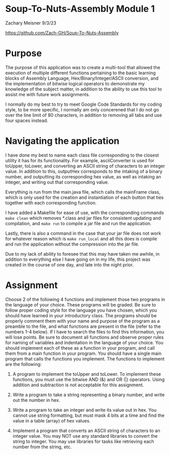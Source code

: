 # Soup-To-Nuts-Assembly Module 1
Zachary Meisner 9/3/23

https://github.com/Zach-GH/Soup-To-Nuts-Assembly

# Purpose
The purpose of this application was to create a multi-tool that allowed the execution of multiple different functions pertaining to the basic learning blocks of Assembly Language, Hex/Binary/Integer/ASCII conversion, and the implementation of bitwise logical operators to demonstrate my knowledge of the subject matter, in addition to the ability to use this tool to assist me with future work assignments.

I normally do my best to try to meet Google Code Standards for my coding style, to be more specific, I normally am only concerened that I do not go over the line limit of 80 characters, in addition to removing all tabs and use four spaces instead.

# Navigating the application
I have done my best to name each class file corresponding to the closest utility it has for its functionality.
For example, asciiConverter is used for toUpper, toLower, and converting an ASCII string of characters to an integer value. In addition to this, outputHex corresponds to the intaking of a binary number, and outputting its corresponding hex value, as well as intaking an integer, and writing out that corresponding value.

Everything is run from the main.java file, which calls the mainFrame class, which is only used for the creation and instantiation of each button that ties together with each corresponding function.

I have added a Makefile for ease of use, with the corresponding commands `make clean` which removes *.class and jar files for consistent updating and compilation, and `make run` to compile a jar file and run the application.

Lastly, there is also a command in the case that your jar file does not work for whatever reason which is
`make run_local` and all this does is compile and run the application without the compression into the jar file.

Due to my lack of ability to foresee that this may have taken me awhile, in addition to everything else I have going on in my life, this project was created in the course of one day, and late into the night prior.

# Assignment
Choose 2 of the following 4 functions and implement those two programs in the language of your choice.  These programs will be graded.  Be sure to follow proper coding style for the language you have chosen, which you should have learned in your introductory class.  The programs should be properly comment them with your name and purpose of the program as a preamble to the file, and what functions are present in the file (refer to the numbers 1-4 below).  If I have to search the files to find this information, you will lose points.  Be sure to document all functions and observe proper rules for naming of variables and indentation in the language of your choice.  You should implement each of these as a function in your program, and call them from a main function in your program.  You should have a single main program that calls the functions you implement.  The functions to implement are the following:

1. A program to implement the toUpper and toLower.  To implement these functions, you must use the bitwise AND (&) and OR (|) operators.  Using addition and subtraction is not acceptable for this assignment.

2. Write a program to take a string representing a binary number, and write out the number in hex.

3. Write a program to take an integer and write its value out in hex.  You cannot use string formatting, but must mask 4 bits at a time and find the value in a table (array) of hex values.

4. Implement a program that converts an ASCII string of characters to an integer value.  You may NOT use any standard libraries to convert the string to integer. You may use libraries for tasks like retrieving each number from the string, etc.